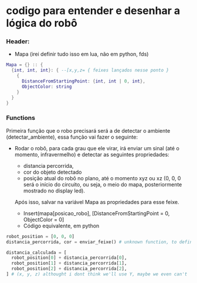 # codigo para entender e desenhar a lógica do robô

### Header:
  - Mapa (irei definir tudo isso em lua, não em python, fds)
```lua
Mapa = {} :: {
  {int, int, int}: { --[x,y,z= { feixes lançados nesse ponto } 
    { 
      DistanceFromStartingPoint: {int, int | 0, int},
      ObjectColor: string
    }
  }
}
```

### Functions
Primeira função que o robo precisará será a de detectar o ambiente (detectar_ambiente), essa função vai fazer o seguinte:
  - Rodar o robô, para cada grau que ele virar, irá enviar um sinal (até o momento, infravermelho) e detectar as seguintes propriedades:
    - distancia percorrida,
    - cor do objeto detectado
    - posição atual do robô no plano, até o momento xyz ou xz (0, 0, 0 será o início do circuito, ou seja, o meio do mapa, posteriormente mostrado no display led).

    Após isso, salvar na variável Mapa as propriedades para esse feixe.
    - Insert(mapa[posicao_robo], [DistanceFromStartingPoint = 0, ObjectColor = 0]
    - Código equivalente, em python
```py
robot_position = [0, 0, 0]
distancia_percorrida, cor = enviar_feixe() # unknown function, to define

distancia_calculada = [ 
  robot_position[0] + distancia_percorrida[0],  
  robot_position[1] + distancia_percorrida[1],  
  robot_position[2] + distancia_percorrida[2],  
] # (x, y, z) althought i dont think we'll use Y, maybe we even can't

```
